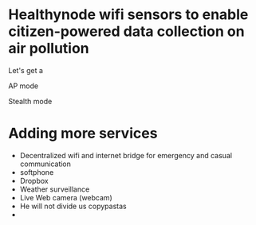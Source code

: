 # Healthynode wifi sensors to enable citizen-powered data collection on air pollution

Let's get a 

AP mode

Stealth mode

# Adding more services

- Decentralized wifi and internet bridge for emergency and casual communication
- softphone
- Dropbox
- Weather surveillance
- Live Web camera (webcam)
- He will not divide us copypastas
- 

